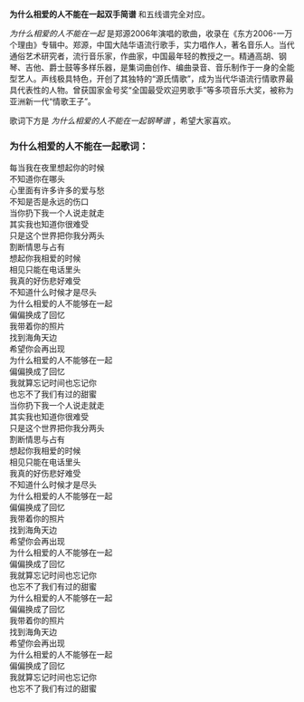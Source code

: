 

**为什么相爱的人不能在一起双手简谱** 和五线谱完全对应。

_为什么相爱的人不能在一起_
是郑源2006年演唱的歌曲，收录在《东方2006-一万个理由》专辑中。郑源，中国大陆华语流行歌手，实力唱作人，著名音乐人。当代通俗艺术研究者，流行音乐家，作曲家，中国最年轻的教授之一。精通高胡、钢琴、吉他、爵士鼓等多样乐器，是集词曲创作、编曲录音、音乐制作于一身的全能型艺人。声线极具特色，开创了其独特的“源氏情歌”，成为当代华语流行情歌界最具代表性的人物。曾获国家金号奖“全国最受欢迎男歌手”等多项音乐大奖，被称为亚洲新一代“情歌王子”。

歌词下方是 _为什么相爱的人不能在一起钢琴谱_ ，希望大家喜欢。

### 为什么相爱的人不能在一起歌词：

每当我在夜里想起你的时候  
不知道你在哪头  
心里面有许多许多的爱与愁  
不知是否是永远的伤口  
当你扔下我一个人说走就走  
其实我也知道你很难受  
只是这个世界把你我分两头  
割断情思与占有  
想起你我相爱的时候  
相见只能在电话里头  
我真的好伤悲好难受  
不知道什么时候才是尽头  
为什么相爱的人不能够在一起  
偏偏换成了回忆  
我带着你的照片  
找到海角天边  
希望你会再出现  
为什么相爱的人不能够在一起  
偏偏换成了回忆  
我就算忘记时间也忘记你  
也忘不了我们有过的甜蜜  
当你扔下我一个人说走就走  
其实我也知道你很难受  
只是这个世界把你我分两头  
割断情思与占有  
想起你我相爱的时候  
相见只能在电话里头  
我真的好伤悲好难受  
不知道什么时候才是尽头  
为什么相爱的人不能够在一起  
偏偏换成了回忆  
我带着你的照片  
找到海角天边  
希望你会再出现  
为什么相爱的人不能够在一起  
偏偏换成了回忆  
我就算忘记时间也忘记你  
也忘不了我们有过的甜蜜  
为什么相爱的人不能够在一起  
偏偏换成了回忆  
我带着你的照片  
找到海角天边  
希望你会再出现  
为什么相爱的人不能够在一起  
偏偏换成了回忆  
我就算忘记时间也忘记你  
也忘不了我们有过的甜蜜

